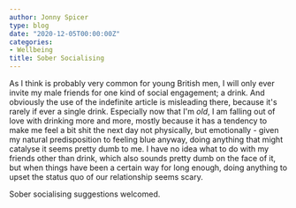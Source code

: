 ```yaml
---
author: Jonny Spicer
type: blog
date: "2020-12-05T00:00:00Z"
categories:
- Wellbeing
title: Sober Socialising
---
```

As I think is probably very common for young British men, I will only ever invite my male friends for one kind of social engagement; a drink. And obviously the use of the indefinite
article is misleading there, because it's rarely if ever a single drink. Especially now that I'm *old*, I am falling out of love with drinking more and more, mostly because it has
a tendency to make me feel a bit shit the next day not physically, but emotionally - given my natural predisposition to feeling blue anyway, doing anything that might catalyse it
seems pretty dumb to me. I have no idea what to do with my friends other than drink, which also sounds pretty dumb on the face of it, but when things have been a certain way for
long enough, doing anything to upset the status quo of our relationship seems scary.

Sober socialising suggestions welcomed.
